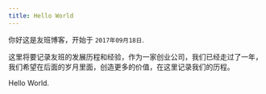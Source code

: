 ```yaml
---
title: Hello World
---
```


你好这是友班博客，开始于 `2017年09月18日`.

这里将要记录友班的发展历程和经验，作为一家创业公司，我们已经走过了一年，我们希望在后面的岁月里面，创造更多的价值，在这里记录我们的历程。

Hello World.